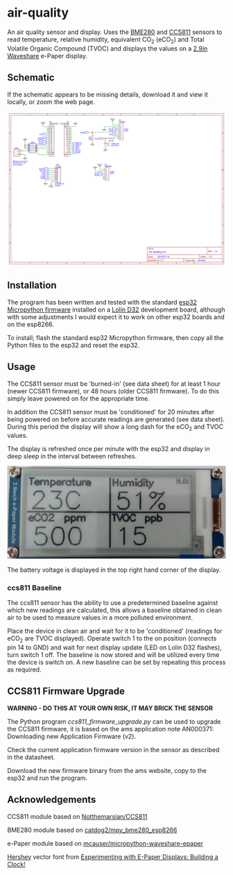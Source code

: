 # air-quality
An air quality sensor and display. Uses the [BME280](https://www.bosch-sensortec.com/bst/products/all_products/bme280) and [CCS811](https://ams.com/ccs811) sensors to read temperature, relative humidity, equivalent CO<sub>2</sub> (eCO<sub>2</sub>) and Total Volatile Organic Compound (TVOC) and displays the values on a [2.9in Waveshare](https://www.waveshare.com/product/2.9inch-e-paper-module.htm) e-Paper display.

## Schematic

If the schematic appears to be missing details, download it and view it locally, or zoom the web page.

![Circuit Schematic](./air-quality-schematic.svg)

## Installation

The program has been written and tested with the standard [esp32 Micropython firmware](http://micropython.org/download#esp32) installed on a [Lolin D32](https://wiki.wemos.cc/products:d32:d32) development board, although with some adjustments I would expect it to work on other esp32 boards and on the esp8266.

To install; flash the standard esp32 Micropython firmware, then copy all the Python files to the esp32 and reset the esp32.

## Usage

The CCS811 sensor must be 'burned-in' (see data sheet) for at least 1 hour (newer CCS811 firmware), or 48 hours (older CCS811 firmware). To do this simply leave powered on for the appropriate time.

In addition the CCS811 sensor must be 'conditioned' for 20 minutes after being powered on before accurate readings are generated (see data sheet). During this period the display will show a long dash for the eCO<sub>2</sub> and TVOC values.

The display is refreshed once per minute with the esp32 and display in deep sleep in the interval between refreshes.

![Example Display](./screen-example.jpg)

The battery voltage is displayed in the top right hand corner of the display.

### ccs811 Baseline

The ccs811 sensor has the ability to use a predetermined baseline against which new readings are calculated, this allows a baseline obtained in clean air to be used to measure values in a more polluted environment.

Place the device in clean air and wait for it to be 'conditioned' (readings for eCO<sub>2</sub> are TVOC displayed). Operate switch 1 to the on position (connects pin 14 to GND) and wait for next display update (LED on Lolin D32 flashes), turn switch 1 off. The baseline is now stored and will be utilized every time the device is switch on. A new baseline can be set by repeating this process as required.

## CCS811 Firmware Upgrade

**WARNING - DO THIS AT YOUR OWN RISK, IT MAY BRICK THE SENSOR**

The Python program _ccs811_firmware_upgrade.py_ can be used to upgrade the CCS811 firmware, it is based on the ams application note AN000371: Downloading new Application Firmware (v2).

Check the current application firmware version in the sensor as described in the datasheet.

Download the new firmware binary from the ams website, copy to the esp32 and run the program.

## Acknowledgements

CCS811 module based on [Notthemarsian/CCS811](https://github.com/Notthemarsian/CCS811)

BME280 module based on [catdog2/mpy_bme280_esp8266](https://github.com/catdog2/mpy_bme280_esp8266)

e-Paper module based on [mcauser/micropython-waveshare-epaper](https://github.com/mcauser/micropython-waveshare-epaper/blob/master/epaper2in9.py)

[Hershey](http://paulbourke.net/dataformats/hershey/) vector font from [Experimenting with E-Paper Displays: Building a Clock!](https://www.element14.com/community/groups/open-source-hardware/blog/2017/12/31/experimenting-with-e-paper-displays-building-a-clock)
